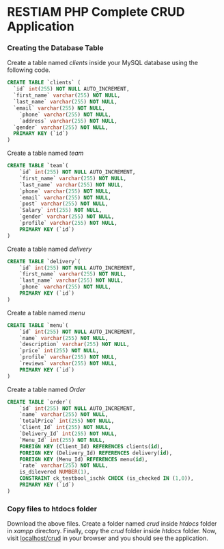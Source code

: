 # RESTIAM PHP Complete CRUD Application

### ****Creating the Database Table****

Create a table named *clients* inside your MySQL database using the following code.

```sql
CREATE TABLE `clients` (
  `id` int(255) NOT NULL AUTO_INCREMENT,
  `first_name` varchar(255) NOT NULL,
  `last_name` varchar(255) NOT NULL,
  `email` varchar(255) NOT NULL,
    `phone` varchar(255) NOT NULL,
    `address` varchar(255) NOT NULL,
  `gender` varchar(255) NOT NULL,
  PRIMARY KEY (`id`)
)
```

Create a table named *team* 

```sql 
CREATE TABLE `team`(
    `id` int(255) NOT NULL AUTO_INCREMENT,
    `first_name` varchar(255) NOT NULL,
    `last_name` varchar(255) NOT NULL,
    `phone` varchar(255) NOT NULL,
    `email` varchar(255) NOT NULL,
    `post` varchar(255) NOT NULL,
    `Salary` int(255) NOT NULL,
    `gender` varchar(255) NOT NULL,
    `profile` varchar(255) NOT NULL,
    PRIMARY KEY (`id`)
)
```

Create a table named *delivery* 

```sql 
CREATE TABLE `delivery`(
    `id` int(255) NOT NULL AUTO_INCREMENT,
    `first_name` varchar(255) NOT NULL,
    `last_name` varchar(255) NOT NULL,
    `phone` varchar(255) NOT NULL,
    PRIMARY KEY (`id`)
)
```

Create a table named *menu* 

```sql 
CREATE TABLE `menu`(
    `id` int(255) NOT NULL AUTO_INCREMENT,
    `name` varchar(255) NOT NULL,
    `description` varchar(255) NOT NULL,
    `price` int(255) NOT NULL,
    `profile` varchar(255) NOT NULL,
    `reviews` varchar(255) NOT NULL,
    PRIMARY KEY (`id`)
)
```

Create a table named *Order* 

```sql 
CREATE TABLE `order`(
    `id` int(255) NOT NULL AUTO_INCREMENT,
    `name` varchar(255) NOT NULL,
    `totalPrice` int(255) NOT NULL,
    `Client_Id` int(255) NOT NULL,
    `Delivery_Id` int(255) NOT NULL, 
    `Menu_Id` int(255) NOT NULL,
    FOREIGN KEY (Client_Id) REFERENCES clients(id),
    FOREIGN KEY (Delivery_Id) REFERENCES delivery(id),
    FOREIGN KEY (Menu_Id) REFERENCES menu(id),
    `rate` varchar(255) NOT NULL,
    is_dilevered NUMBER(1),
    CONSTRAINT ck_testbool_ischk CHECK (is_checked IN (1,0)),
    PRIMARY KEY (`id`)
)
```






















### ****Copy files to htdocs folder****

Download the above files. Create a folder named *crud* inside *htdocs* folder in *xampp* directory. Finally, copy the *crud* folder inside *htdocs* folder. Now, visit [localhost/crud](http://localhost/crud) in your browser and you should see the application.
